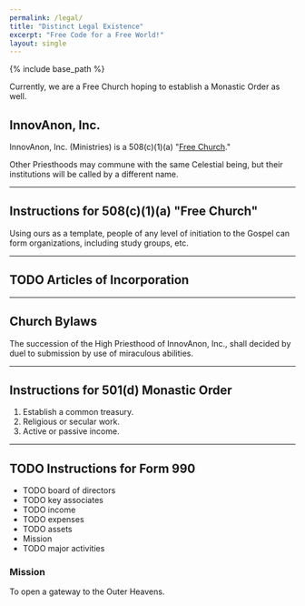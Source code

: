 ```yaml
---
permalink: /legal/
title: "Distinct Legal Existence"
excerpt: "Free Code for a Free World!"
layout: single
---
```


{% include base_path %}

Currently, we are a Free Church
hoping to establish a Monastic Order as well.

## InnovAnon, Inc.
InnovAnon, Inc. (Ministries) is a 508(c)(1)(a) "[Free Church](http://www.newvisionministriesonline.org/508c1a-free-church-vs-501c3-state-church/)."

Other Priesthoods may commune with the same Celestial being,
but their institutions will be called by a different name.

---

## Instructions for 508(c)(1)(a) "Free Church"
Using ours as a template, people of any level of initiation to the Gospel can form organizations, including study groups, etc.

---

## TODO Articles of Incorporation

---

## Church Bylaws
The succession of the High Priesthood of InnovAnon, Inc., shall decided by duel to submission by use of miraculous abilities.

---

## Instructions for 501(d) Monastic Order
1. Establish a common treasury.
2. Religious or secular work.
3. Active or passive income.

---

## TODO Instructions for Form 990
- TODO board of directors
- TODO key associates
- TODO income
- TODO expenses
- TODO assets
- Mission
- TODO major activities

### Mission
To open a gateway to the Outer Heavens.


